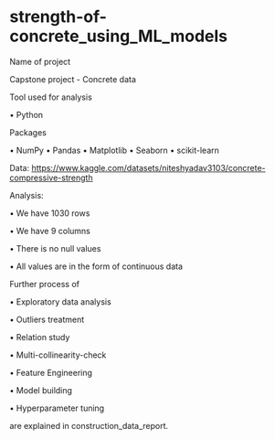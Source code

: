 # strength-of-concrete_using_ML_models

Name of project

Capstone project - Concrete data

Tool used for analysis

•       Python

Packages

• NumPy • Pandas •  Matplotlib •  Seaborn • scikit-learn

Data:
https://www.kaggle.com/datasets/niteshyadav3103/concrete-compressive-strength

Analysis:

•	We have 1030 rows

•	We have 9 columns

•	There is no null values

•	All values are in the form of continuous data

Further process of 

• Exploratory data analysis

• Outliers treatment

• Relation study

• Multi-collinearity-check

• Feature Engineering

• Model building

• Hyperparameter tuning

are explained in construction_data_report.
